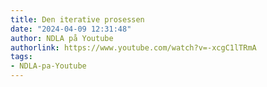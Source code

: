 ```yaml
---
title: Den iterative prosessen
date: "2024-04-09 12:31:48"
author: NDLA på Youtube
authorlink: https://www.youtube.com/watch?v=-xcgC1lTRmA
tags:
- NDLA-pa-Youtube
---
```

